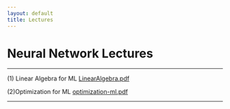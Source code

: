 ```yaml
---
layout: default
title: Lectures
---
```


# Neural Network Lectures
---
(1) Linear Algebra for ML [LinearAlgebra.pdf](https://github.com/user-attachments/files/20746575/LinearAlgebra.pdf)

(2)Optimization for ML [optimization-ml.pdf](https://github.com/user-attachments/files/20746569/optimization-ml.pdf)


---

